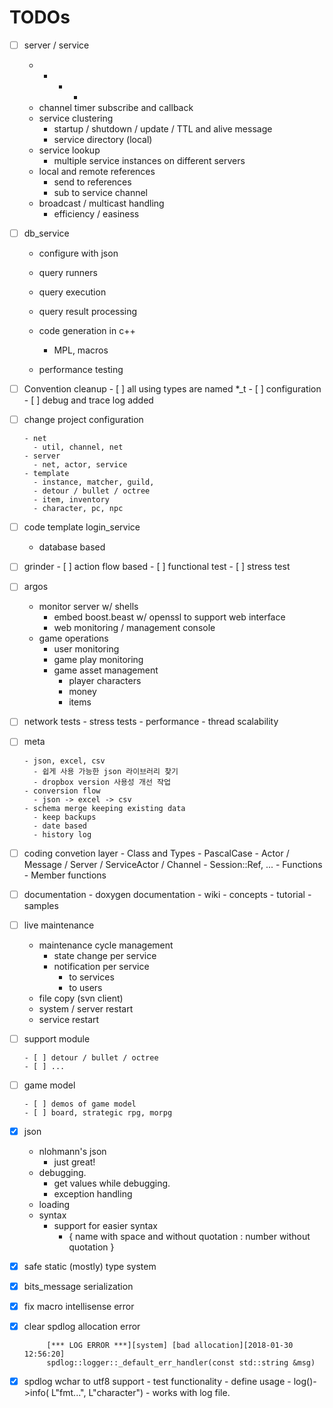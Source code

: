 # TODOs

- [ ] server / service 

  - - - - ​
  - channel timer subscribe and callback
  - service clustering
    - startup / shutdown / update / TTL and alive message
    - service directory (local)
  - service lookup
    - multiple service instances on different servers 
  - local and remote references
    - send to references
    - sub to service channel
  - broadcast / multicast handling 
    - efficiency / easiness 

- [ ] db_service

  - configure with json


  - query runners

  - query execution 

  - query result processing

  - code generation in c++
    - MPL, macros

  - performance testing

- [ ] Convention cleanup 
      - [ ] all using types are named *_t 
      - [ ] configuration
      - [ ] debug and trace log added

- [ ] change project configuration 

      - net
        - util, channel, net
      - server
        - net, actor, service
      - template  
        - instance, matcher, guild, 
        - detour / bullet / octree
        - item, inventory
        - character, pc, npc

- [ ] code template login_service 
  - database based

- [ ] grinder 
      - [ ] action flow based
      - [ ] functional test
      - [ ] stress test

- [ ] argos
  - monitor server w/ shells 
    - embed boost.beast w/ openssl to support web interface 
    - web monitoring / management console
  - game operations 
    - user monitoring 
    - game play monitoring 
    - game asset management 
      - player characters
      - money 
      - items

- [ ] network tests
      - stress tests
      - performance 
      - thread scalability

- [ ] meta

      - json, excel, csv
        - 쉽게 사용 가능한 json 라이브러리 찾기
        - dropbox version 사용성 개선 작업
      - conversion flow
        - json -> excel -> csv
      - schema merge keeping existing data
        - keep backups
        - date based
        - history log

- [ ] coding convetion layer
      - Class and Types 
        - PascalCase 
        - Actor / Message / Server / ServiceActor / Channel
        - Session::Ref, ... 
        - Functions
        - Member functions

- [ ] documentation
      - doxygen documentation
      - wiki
        - concepts
          - tutorial
        - samples

- [ ] live maintenance
  - maintenance cycle management
    - state change per service
    - notification per service
      - to services
      - to users
  - file copy (svn client)
  - system / server restart
  - service restart 

- [ ] support module 

      - [ ] detour / bullet / octree
      - [ ] ... 

- [ ] game model 

      - [ ] demos of game model
      - [ ] board, strategic rpg, morpg

- [x] json 

   - nlohmann's json 
     - just great!
   - debugging. 
     - get values while debugging. 
     - exception handling
   - loading
   - syntax 
     - support for easier syntax 
       - { name with space and without quotation : number without quotation }

- [x] safe static (mostly) type system

- [x] bits_message serialization

- [x] fix macro intellisense error

- [x] clear spdlog allocation error

   ```
    	[*** LOG ERROR ***][system] [bad allocation][2018-01-30 12:56:20]
    	spdlog::logger::_default_err_handler(const std::string &msg)
   ```


- [x] spdlog wchar to utf8 support 
      - test functionality 
      - define usage 
        - log()->info( L"fmt...", L"character")
        - works with log file.




